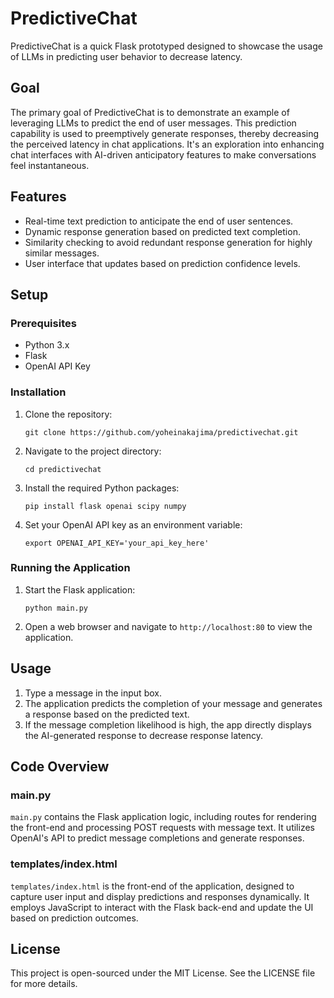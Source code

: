 # PredictiveChat

PredictiveChat is a quick Flask prototyped designed to showcase the usage of LLMs in predicting user behavior to decrease latency.

## Goal

The primary goal of PredictiveChat is to demonstrate an example of leveraging LLMs to predict the end of user messages. This prediction capability is used to preemptively generate responses, thereby decreasing the perceived latency in chat applications. It's an exploration into enhancing chat interfaces with AI-driven anticipatory features to make conversations feel instantaneous.

## Features

- Real-time text prediction to anticipate the end of user sentences.
- Dynamic response generation based on predicted text completion.
- Similarity checking to avoid redundant response generation for highly similar messages.
- User interface that updates based on prediction confidence levels.

## Setup

### Prerequisites

- Python 3.x
- Flask
- OpenAI API Key

### Installation

1. Clone the repository:
   ```
   git clone https://github.com/yoheinakajima/predictivechat.git
   ```
2. Navigate to the project directory:
   ```
   cd predictivechat
   ```
3. Install the required Python packages:
   ```
   pip install flask openai scipy numpy
   ```
4. Set your OpenAI API key as an environment variable:
   ```
   export OPENAI_API_KEY='your_api_key_here'
   ```

### Running the Application

1. Start the Flask application:
   ```
   python main.py
   ```
2. Open a web browser and navigate to `http://localhost:80` to view the application.

## Usage

1. Type a message in the input box.
2. The application predicts the completion of your message and generates a response based on the predicted text.
3. If the message completion likelihood is high, the app directly displays the AI-generated response to decrease response latency.

## Code Overview

### main.py

`main.py` contains the Flask application logic, including routes for rendering the front-end and processing POST requests with message text. It utilizes OpenAI's API to predict message completions and generate responses.

### templates/index.html

`templates/index.html` is the front-end of the application, designed to capture user input and display predictions and responses dynamically. It employs JavaScript to interact with the Flask back-end and update the UI based on prediction outcomes.

## License

This project is open-sourced under the MIT License. See the LICENSE file for more details.
